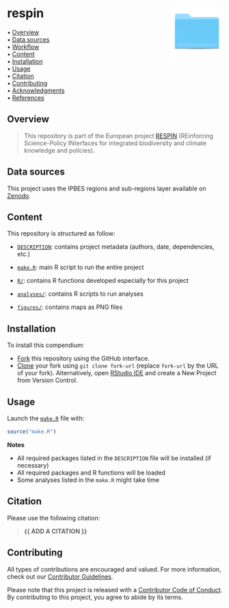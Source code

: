 
<!-- README.md is generated from README.Rmd. Please edit that file -->

# respin <img src="figures/readme/compendium-sticker.png" align="right" style="float:right; height:120px;"/>

<!-- badges: start -->
<!-- badges: end -->
<p align="left">
• <a href="#overview">Overview</a><br> • <a href="#data-sources">Data
sources</a><br> • <a href="#workflow">Workflow</a><br> •
<a href="#content">Content</a><br> •
<a href="#installation">Installation</a><br> •
<a href="#usage">Usage</a><br> • <a href="#citation">Citation</a><br> •
<a href="#contributing">Contributing</a><br> •
<a href="#acknowledgments">Acknowledgments</a><br> •
<a href="#references">References</a>
</p>

## Overview

> This repository is part of the European project
> [RESPIN](https://respin-project.eu/) (REinforcing Science-Policy
> INterfaces for integrated biodiversity and climate knowledge and
> policies).

## Data sources

This project uses the IPBES regions and sub-regions layer available on
[Zenodo](https://zenodo.org/records/5719431).

## Content

This repository is structured as follow:

- [`DESCRIPTION`](https://github.com/frbcesab/respin/tree/main/DESCRIPTION):
  contains project metadata (authors, date, dependencies, etc.)

- [`make.R`](https://github.com/frbcesab/respin/tree/main/make.R): main
  R script to run the entire project

- [`R/`](https://github.com/frbcesab/respin/tree/main/R): contains R
  functions developed especially for this project

- [`analyses/`](https://github.com/frbcesab/respin/tree/main/analyses):
  contains R scripts to run analyses

- [`figures/`](https://github.com/frbcesab/respin/tree/main/figures):
  contains maps as PNG files

## Installation

To install this compendium:

- [Fork](https://docs.github.com/en/get-started/quickstart/contributing-to-projects)
  this repository using the GitHub interface.
- [Clone](https://docs.github.com/en/repositories/creating-and-managing-repositories/cloning-a-repository)
  your fork using `git clone fork-url` (replace `fork-url` by the URL of
  your fork). Alternatively, open [RStudio
  IDE](https://posit.co/products/open-source/rstudio/) and create a New
  Project from Version Control.

## Usage

Launch the
[`make.R`](https://github.com/frbcesab/respin/tree/main/make.R) file
with:

``` r
source("make.R")
```

**Notes**

- All required packages listed in the `DESCRIPTION` file will be
  installed (if necessary)
- All required packages and R functions will be loaded
- Some analyses listed in the `make.R` might take time

## Citation

Please use the following citation:

> **{{ ADD A CITATION }}**

## Contributing

All types of contributions are encouraged and valued. For more
information, check out our [Contributor
Guidelines](https://github.com/frbcesab/respin/blob/main/CONTRIBUTING.md).

Please note that this project is released with a [Contributor Code of
Conduct](https://contributor-covenant.org/version/2/1/CODE_OF_CONDUCT.html).
By contributing to this project, you agree to abide by its terms.
